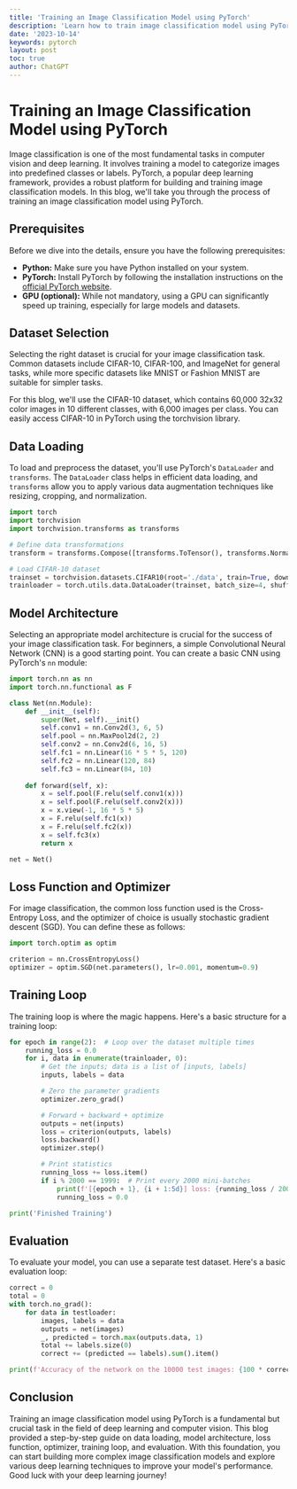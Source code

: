 ```yaml
---
title: 'Training an Image Classification Model using PyTorch'
description: 'Learn how to train image classification model using PyTorch'
date: '2023-10-14'
keywords: pytorch
layout: post
toc: true
author: ChatGPT
---
```


# Training an Image Classification Model using PyTorch

Image classification is one of the most fundamental tasks in computer vision and deep learning. It involves training a model to categorize images into predefined classes or labels. PyTorch, a popular deep learning framework, provides a robust platform for building and training image classification models. In this blog, we'll take you through the process of training an image classification model using PyTorch. 

## Prerequisites

Before we dive into the details, ensure you have the following prerequisites:

- **Python:** Make sure you have Python installed on your system.
- **PyTorch:** Install PyTorch by following the installation instructions on the [official PyTorch website](https://pytorch.org/).
- **GPU (optional):** While not mandatory, using a GPU can significantly speed up training, especially for large models and datasets.

## Dataset Selection

Selecting the right dataset is crucial for your image classification task. Common datasets include CIFAR-10, CIFAR-100, and ImageNet for general tasks, while more specific datasets like MNIST or Fashion MNIST are suitable for simpler tasks.

For this blog, we'll use the CIFAR-10 dataset, which contains 60,000 32x32 color images in 10 different classes, with 6,000 images per class. You can easily access CIFAR-10 in PyTorch using the torchvision library.

## Data Loading

To load and preprocess the dataset, you'll use PyTorch's `DataLoader` and `transforms`. The `DataLoader` class helps in efficient data loading, and `transforms` allow you to apply various data augmentation techniques like resizing, cropping, and normalization.

```python
import torch
import torchvision
import torchvision.transforms as transforms

# Define data transformations
transform = transforms.Compose([transforms.ToTensor(), transforms.Normalize((0.5, 0.5, 0.5), (0.5, 0.5, 0.5))])

# Load CIFAR-10 dataset
trainset = torchvision.datasets.CIFAR10(root='./data', train=True, download=True, transform=transform)
trainloader = torch.utils.data.DataLoader(trainset, batch_size=4, shuffle=True, num_workers=2)
```

## Model Architecture

Selecting an appropriate model architecture is crucial for the success of your image classification task. For beginners, a simple Convolutional Neural Network (CNN) is a good starting point. You can create a basic CNN using PyTorch's `nn` module:

```python
import torch.nn as nn
import torch.nn.functional as F

class Net(nn.Module):
    def __init__(self):
        super(Net, self).__init()
        self.conv1 = nn.Conv2d(3, 6, 5)
        self.pool = nn.MaxPool2d(2, 2)
        self.conv2 = nn.Conv2d(6, 16, 5)
        self.fc1 = nn.Linear(16 * 5 * 5, 120)
        self.fc2 = nn.Linear(120, 84)
        self.fc3 = nn.Linear(84, 10)
        
    def forward(self, x):
        x = self.pool(F.relu(self.conv1(x)))
        x = self.pool(F.relu(self.conv2(x)))
        x = x.view(-1, 16 * 5 * 5)
        x = F.relu(self.fc1(x))
        x = F.relu(self.fc2(x))
        x = self.fc3(x)
        return x

net = Net()
```

## Loss Function and Optimizer

For image classification, the common loss function used is the Cross-Entropy Loss, and the optimizer of choice is usually stochastic gradient descent (SGD). You can define these as follows:

```python
import torch.optim as optim

criterion = nn.CrossEntropyLoss()
optimizer = optim.SGD(net.parameters(), lr=0.001, momentum=0.9)
```

## Training Loop

The training loop is where the magic happens. Here's a basic structure for a training loop:

```python
for epoch in range(2):  # Loop over the dataset multiple times
    running_loss = 0.0
    for i, data in enumerate(trainloader, 0):
        # Get the inputs; data is a list of [inputs, labels]
        inputs, labels = data

        # Zero the parameter gradients
        optimizer.zero_grad()

        # Forward + backward + optimize
        outputs = net(inputs)
        loss = criterion(outputs, labels)
        loss.backward()
        optimizer.step()

        # Print statistics
        running_loss += loss.item()
        if i % 2000 == 1999:  # Print every 2000 mini-batches
            print(f'[{epoch + 1}, {i + 1:5d}] loss: {running_loss / 2000:.3f}')
            running_loss = 0.0

print('Finished Training')
```

## Evaluation

To evaluate your model, you can use a separate test dataset. Here's a basic evaluation loop:

```python
correct = 0
total = 0
with torch.no_grad():
    for data in testloader:
        images, labels = data
        outputs = net(images)
        _, predicted = torch.max(outputs.data, 1)
        total += labels.size(0)
        correct += (predicted == labels).sum().item()

print(f'Accuracy of the network on the 10000 test images: {100 * correct / total}%')
```

## Conclusion

Training an image classification model using PyTorch is a fundamental but crucial task in the field of deep learning and computer vision. This blog provided a step-by-step guide on data loading, model architecture, loss function, optimizer, training loop, and evaluation. With this foundation, you can start building more complex image classification models and explore various deep learning techniques to improve your model's performance. Good luck with your deep learning journey!
